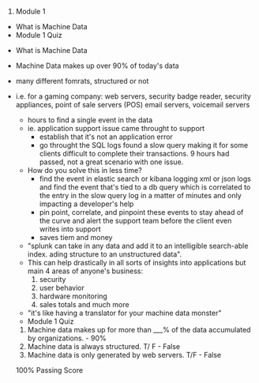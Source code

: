 1. Module 1

- What is Machine Data
- Module 1 Quiz

* What is Machine Data

- Machine Data makes up over 90% of today's data
- many different fomrats, structured or not
- i.e. for a gaming company: web servers, security badge reader, security appliances, point of sale servers (POS) email servers, voicemail servers

  - hours to find a single event in the data
  - ie. application support issue came throught to support
    - establish that it's not an application error
    - go throught the SQL logs found a slow query making it for some clients difficult to complete their transactions. 9 hours had passed, not a great scenario with one issue.
  - How do you solve this in less time?
    - find the event in elastic search or kibana logging xml or json logs and find the event that's tied to a db query which is correlated to the entry in the slow query log in a matter of minutes and only impacting a developer's help
    - pin point, correlate, and pinpoint these events to stay ahead of the curve and alert the support team before the client even writes into support
    - saves tiem and money
  - "splunk can take in any data and add it to an intelligible search-able index. ading structure to an unstructured data".
  - This can help drastically in all sorts of insights into applications but main 4 areas of anyone's business:
    1. security
    2. user behavior
    3. hardware monitoring
    4. sales totals and much more
  - "it's like having a translator for your machine data monster"

  * Module 1 Quiz

  1. Machine data makes up for more than \_\_\_% of the data accumulated by organizations. - 90%
  2. Machine data is always structured. T/ F - False
  3. Machine data is only generated by web servers. T/F - False

  100% Passing Score

